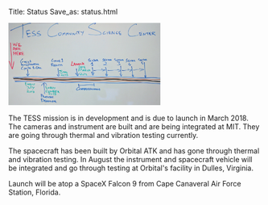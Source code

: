Title: Status
Save_as: status.html

<img class="img-responsive" style="max-width:60%;" src="images/giprogram/timeline.jpg" alt="TESS CSC timeline">

The TESS mission is in development and is due to launch in March 2018. The cameras and instrument are built and are being integrated at MIT. They are going through thermal and vibration testing currently.

The spacecraft has been built by Orbital ATK and has gone through thermal and vibration testing. In August the instrument and spacecraft vehicle will be integrated and go through testing at Orbital's facility in Dulles, Virginia.

Launch will be atop a SpaceX Falcon 9 from Cape Canaveral Air Force Station, Florida.